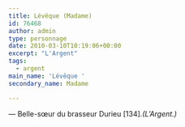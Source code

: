 ```yaml
---
title: Lévêque (Madame)
id: 76468
author: admin
type: personnage
date: 2010-03-10T10:19:06+00:00
excerpt: "L'Argent"
tags:
  - argent
main_name: 'Lévêque '
secondary_name: Madame

---
```

— Belle-sœur du brasseur Durieu [134]._(L&rsquo;Argent.)_